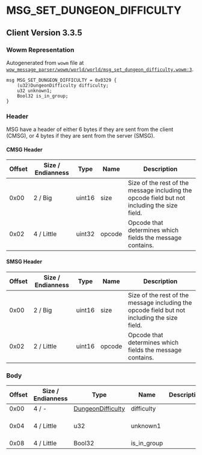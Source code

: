 # MSG_SET_DUNGEON_DIFFICULTY

## Client Version 3.3.5

### Wowm Representation

Autogenerated from `wowm` file at [`wow_message_parser/wowm/world/world/msg_set_dungeon_difficulty.wowm:3`](https://github.com/gtker/wow_messages/tree/main/wow_message_parser/wowm/world/world/msg_set_dungeon_difficulty.wowm#L3).
```rust,ignore
msg MSG_SET_DUNGEON_DIFFICULTY = 0x0329 {
    (u32)DungeonDifficulty difficulty;
    u32 unknown1;
    Bool32 is_in_group;
}
```
### Header

MSG have a header of either 6 bytes if they are sent from the client (CMSG), or 4 bytes if they are sent from the server (SMSG).

#### CMSG Header

| Offset | Size / Endianness | Type   | Name   | Description |
| ------ | ----------------- | ------ | ------ | ----------- |
| 0x00   | 2 / Big           | uint16 | size   | Size of the rest of the message including the opcode field but not including the size field.|
| 0x02   | 4 / Little        | uint32 | opcode | Opcode that determines which fields the message contains.|
#### SMSG Header

| Offset | Size / Endianness | Type   | Name   | Description |
| ------ | ----------------- | ------ | ------ | ----------- |
| 0x00   | 2 / Big           | uint16 | size   | Size of the rest of the message including the opcode field but not including the size field.|
| 0x02   | 2 / Little        | uint16 | opcode | Opcode that determines which fields the message contains.|

### Body

| Offset | Size / Endianness | Type | Name | Description | Comment |
| ------ | ----------------- | ---- | ---- | ----------- | ------- |
| 0x00 | 4 / - | [DungeonDifficulty](dungeondifficulty.md) | difficulty |  |  |
| 0x04 | 4 / Little | u32 | unknown1 |  | ArcEmu hardcodes this to 1 |
| 0x08 | 4 / Little | Bool32 | is_in_group |  |  |

